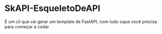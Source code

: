 # SkAPI-EsqueletoDeAPI
É um cli que vai gerar um template de FastAPI, com tudo oque você precisa para começar a codar
